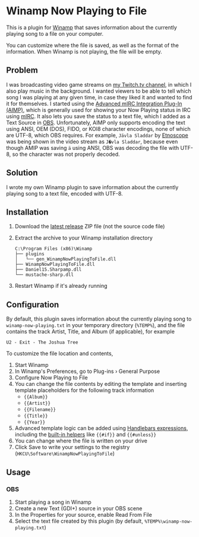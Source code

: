 ﻿Winamp Now Playing to File
===

This is a plugin for [Winamp](http://www.winamp.com/) that saves information about the currently playing song to a file on your computer.

You can customize where the file is saved, as well as the format of the information. When Winamp is not playing, the file will be empty.

## Problem

I was broadcasting video game streams on [my Twitch.tv channel](https://twitch.tv/aldaviva), in which I also play music in the background. I wanted viewers to be able to tell which song I was playing at any given time, in case they liked it and wanted to find it for themselves. I started using the [Advanced mIRC Integration Plug-In (AIMP)](http://amip.tools-for.net/wiki/), which is generally used for showing your Now Playing status in IRC using [mIRC](https://www.mirc.com/). It also lets you save the status to a text file, which I added as a Text Source in [OBS](https://obsproject.com/). Unfortunately, AIMP only supports encoding the text using ANSI, OEM (DOS), FIDO, or KOI8 character encodings, none of which are UTF-8, which OBS requires. For example, `Jävla Sladdar` by [Etnoscope](https://www.discogs.com/Etnoscope-Way-Over-Deadline/master/284523) was being shown in the video stream as `J�vla Sladdar`, because even though AMIP was saving `ä` using ANSI, OBS was decoding the file with UTF-8, so the character was not properly decoded.

## Solution

I wrote my own Winamp plugin to save information about the currently playing song to a text file, encoded with UTF-8.

## Installation

1. Download the [latest release](https://github.com/Aldaviva/WinampNowPlayingToFile/releases) ZIP file (not the source code file)
2. Extract the archive to your Winamp installation directory
    ```
    C:\Program Files (x86)\Winamp
    ├── plugins
    │   └── gen_WinampNowPlayingToFile.dll
    ├── WinampNowPlayingToFile.dll
    ├── Daniel15.Sharpamp.dll
    └── mustache-sharp.dll
    ```

3. Restart Winamp if it's already running

## Configuration

By default, this plugin saves information about the currently playing song to `winamp-now-playing.txt` in your temporary directory (`%TEMP%`), and the file contains the track Artist, Title, and Album (if applicable), for example
```text
U2 - Exit - The Joshua Tree
```

To customize the file location and contents,

1. Start Winamp
2. In Winamp's Preferences, go to Plug-ins › General Purpose
3. Configure Now Playing to File
4. You can change the file contents by editing the template and inserting template placeholders for the following track information
	- `{{Album}}`
	- `{{Artist}}`
	- `{{Filename}}`
	- `{{Title}}`
	- `{{Year}}`
5. Advanced template logic can be added using [Handlebars expressions](https://handlebarsjs.com/), including the [built-in helpers](https://handlebarsjs.com/builtin_helpers.html) like `{{#if}}` and `{{#unless}}`
6. You can change where the file is written on your drive
7. Click Save to write your settings to the registry (`HKCU\Software\WinampNowPlayingToFile`)

## Usage

### OBS

1. Start playing a song in Winamp
2. Create a new Text (GDI+) source in your OBS scene
3. In the Properties for your source, enable Read From File
4. Select the text file created by this plugin (by default, `%TEMP%\winamp-now-playing.txt`)